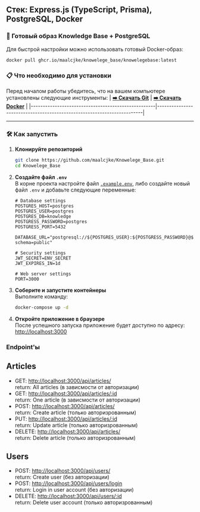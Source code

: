 ## **Стек: Express.js (TypeScript, Prisma), PostgreSQL, Docker**

### 🐳 Готовый образ Knowledge Base + PostgreSQL  

Для быстрой настройки можно использовать готовый Docker-образ:  
```bash
docker pull ghcr.io/maalcjke/knowelege_base/knowelegebase:latest
```

### 📋 Что необходимо для установки  

Перед началом работы убедитесь, что на вашем компьютере установлены следующие инструменты:
| **[➡️ Скачать Git](https://git-scm.com/downloads)** | **[➡️ Скачать Docker](https://www.docker.com/products/docker-desktop)** |
|----------------------------------------------------|------------------------------------------------------------------------|

---

### 🛠️ Как запустить  

1. **Клонируйте репозиторий**  
   ```bash
   git clone https://github.com/maalcjke/Knowelege_Base.git
   cd Knowelege_Base
   ```

2. **Создайте файл `.env`**  
   В корне проекта настройте файл [`.example.env`](https://github.com/maalcjke/Knowelege_Base/blob/master/.example.env), либо создайте новый файл `.env` и добавьте следующие переменные:  
   ```dotenv
   # Database settings
   POSTGRES_HOST=postgres
   POSTGRES_USER=postgres
   POSTGRES_DB=knowledge
   POSTGRESS_PASSWORD=postgres
   POSTGRESS_PORT=5432
   
   DATABASE_URL="postgresql://${POSTGRES_USER}:${POSTGRESS_PASSWORD}@${POSTGRES_HOST}:${POSTGRESS_PORT}/${POSTGRES_DB}?schema=public"
   
   # Security settings
   JWT_SECRET=ENV_SECRET
   JWT_EXPIRES_IN=1d
   
   # Web server settings
   PORT=3000
   ```

3. **Соберите и запустите контейнеры**  
   Выполните команду:  
   ```bash
   docker-compose up -d
   ```

4. **Откройте приложение в браузере**  
   После успешного запуска приложение будет доступно по адресу:  
   [http://localhost:3000](http://localhost:3000)

### Endpoint'ы
## Articles
- GET: [http://localhost:3000/api/articles/](http://localhost:3000/api/articles/)<br />
  return: All articles (в зависмости от авторизации)
- GET: [http://localhost:3000/api/articles/:id](http://localhost:3000/api/articles/1)<br />
  return: One article (в зависмости от авторизации)
- POST: [http://localhost:3000/api/articles/](http://localhost:3000/api/articles/)<br />
  return: Create article (только авторизрованным)
- PUT: [http://localhost:3000/api/articles/:id](http://localhost:3000/api/articles/1)<br />
  return: Update article (только авторизрованным)
- DELETE: [http://localhost:3000/api/articles/](http://localhost:3000/api/articles/)<br />
  return: Delete article (только авторизрованным)
## Users
- POST: [http://localhost:3000/api/users/](http://localhost:3000/api/users/)<br />
  return: Create user (без авторизации)
- POST: [http://localhost:3000/api/users/login](http://localhost:3000/api/users/login)<br />
  return: Login in user account (без авторизации)
- DELETE: [http://localhost:3000/api/users/:id](http://localhost:3000/api/users/1)<br />
  return: Delete user account (только авторизрованным)


